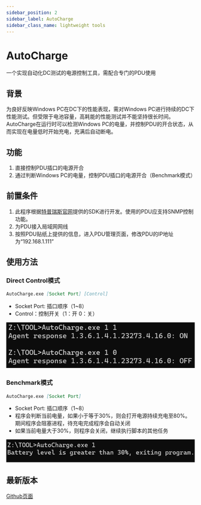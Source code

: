 ```yaml
---
sidebar_position: 2
sidebar_label: AutoCharge
sidebar_class_name: lightweight tools
---
```


# AutoCharge
一个实现自动化DC测试的电源控制工具，需配合专门的PDU使用

## 背景

为良好反映Windows PC在DC下的性能表现，需对Windows PC进行持续的DC下性能测试。但受限于电池容量，高耗能的性能测试并不能坚持很长时间。
AutoCharge在运行时可以检测Windows PC的电量，并控制PDU的开合状态，从而实现在电量低时开始充电，充满后自动断电。

## 功能

1. 直接控制PDU插口的电源开合
2. 通过判断Windows PC的电量，控制PDU插口的电源开合（Benchmark模式）

## 前置条件

1. 此程序根据[特普瑞斯官网](http://sztprs.com/case/615.html)提供的SDK进行开发。使用的PDU应支持SNMP控制功能。
2. 为PDU接入局域网网线
2. 按照PDU贴纸上提供的信息，进入PDU管理页面，修改PDU的IP地址为“192.168.1.111”

## 使用方法

### Direct Control模式
```markdown
AutoCharge.exe [Socket Port] [Control]
```
- Socket Port: 插口顺序（1~8）
- Control：控制开关（1：开 0：关）

![](./AutoCharge/use-examples.png)

### Benchmark模式
```markdown
AutoCharge.exe [Socket Port]
```
- Socket Port: 插口顺序（1~8）
- 程序会判断当前电量，如果小于等于30%，则会打开电源持续充电至80%。期间程序会阻塞进程，待充电完成程序会自动关闭
- 如果当前电量大于30%，则程序会关闭，继续执行脚本的其他任务

![](./AutoCharge/use-examples2.png)

## 最新版本

[Github页面](https://github.com/ltycn/AutoCharge)

